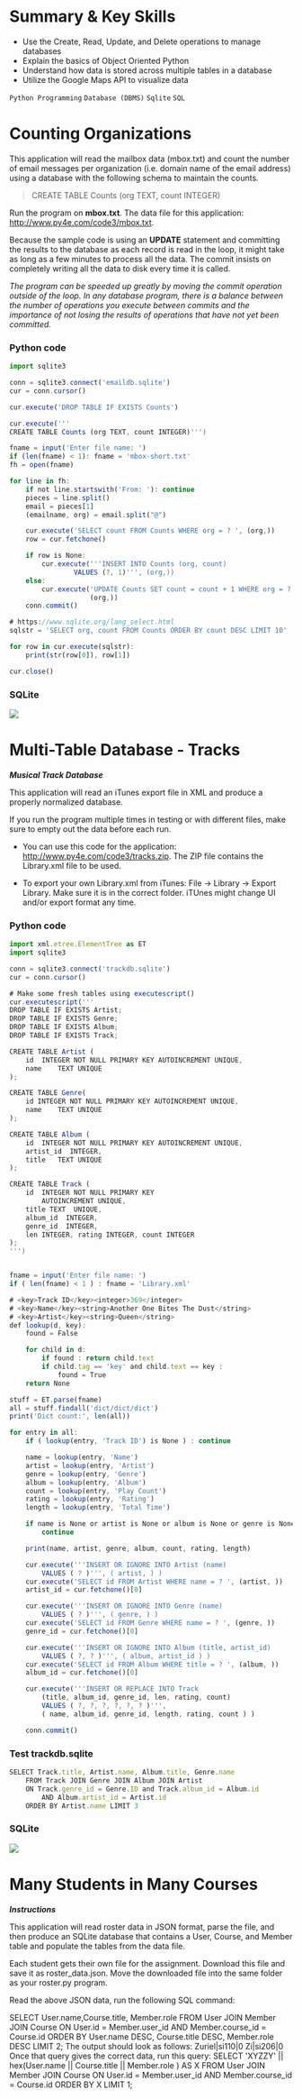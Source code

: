 # Summary & Key Skills

- Use the Create, Read, Update, and Delete operations to manage databases
- Explain the basics of Object Oriented Python
- Understand how data is stored across multiple tables in a database
- Utilize the Google Maps API to visualize data

`Python Programming`   `Database (DBMS)`   `Sqlite`   `SQL`

# Counting Organizations

This application will read the mailbox data (mbox.txt) and count the number of email messages per organization (i.e. domain name of the email address) using a database with the following schema to maintain the counts.

>CREATE TABLE Counts (org TEXT, count INTEGER)

Run the program on **mbox.txt**. The data file for this application: http://www.py4e.com/code3/mbox.txt.

Because the sample code is using an **UPDATE** statement and committing the results to the database as each record is read in the loop, it might take as long as a few minutes to process all the data. The commit insists on completely writing all the data to disk every time it is called.

*The program can be speeded up greatly by moving the commit operation outside of the loop. In any database program, there is a balance between the number of operations you execute between commits and the importance of not losing the results of operations that have not yet been committed.*

### Python code
```Javascript
import sqlite3

conn = sqlite3.connect('emaildb.sqlite')
cur = conn.cursor()

cur.execute('DROP TABLE IF EXISTS Counts')

cur.execute('''
CREATE TABLE Counts (org TEXT, count INTEGER)''')

fname = input('Enter file name: ')
if (len(fname) < 1): fname = 'mbox-short.txt'
fh = open(fname)

for line in fh:
    if not line.startswith('From: '): continue
    pieces = line.split()
    email = pieces[1]
    (emailname, org) = email.split("@")

    cur.execute('SELECT count FROM Counts WHERE org = ? ', (org,))
    row = cur.fetchone()

    if row is None:
        cur.execute('''INSERT INTO Counts (org, count)
                VALUES (?, 1)''', (org,))
    else:
        cur.execute('UPDATE Counts SET count = count + 1 WHERE org = ?',
                    (org,))
    conn.commit()

# https://www.sqlite.org/lang_select.html
sqlstr = 'SELECT org, count FROM Counts ORDER BY count DESC LIMIT 10'

for row in cur.execute(sqlstr):
    print(str(row[0]), row[1])

cur.close()
```

### SQLite
![](https://github.com/AlexaWu/Python/blob/main/SQLite/emaildb.PNG)

# Multi-Table Database - Tracks

_**Musical Track Database**_

This application will read an iTunes export file in XML and produce a properly normalized database.

If you run the program multiple times in testing or with different files, make sure to empty out the data before each run.

- You can use this code for the application: http://www.py4e.com/code3/tracks.zip. The ZIP file contains the Library.xml file to be used.

- To export your own Library.xml from iTunes: File -> Library -> Export Library. Make sure it is in the correct folder. iTUnes might change UI and/or export format any time.
  
### Python code
```Javascript
import xml.etree.ElementTree as ET
import sqlite3

conn = sqlite3.connect('trackdb.sqlite')
cur = conn.cursor()

# Make some fresh tables using executescript()
cur.executescript('''
DROP TABLE IF EXISTS Artist;
DROP TABLE IF EXISTS Genre;
DROP TABLE IF EXISTS Album;
DROP TABLE IF EXISTS Track;

CREATE TABLE Artist (
    id  INTEGER NOT NULL PRIMARY KEY AUTOINCREMENT UNIQUE,
    name    TEXT UNIQUE
);

CREATE TABLE Genre(
    id INTEGER NOT NULL PRIMARY KEY AUTOINCREMENT UNIQUE,
    name    TEXT UNIQUE
);

CREATE TABLE Album (
    id  INTEGER NOT NULL PRIMARY KEY AUTOINCREMENT UNIQUE,
    artist_id  INTEGER,
    title   TEXT UNIQUE
);

CREATE TABLE Track (
    id  INTEGER NOT NULL PRIMARY KEY
        AUTOINCREMENT UNIQUE,
    title TEXT  UNIQUE,
    album_id  INTEGER,
    genre_id  INTEGER,
    len INTEGER, rating INTEGER, count INTEGER
);
''')


fname = input('Enter file name: ')
if ( len(fname) < 1 ) : fname = 'Library.xml'

# <key>Track ID</key><integer>369</integer>
# <key>Name</key><string>Another One Bites The Dust</string>
# <key>Artist</key><string>Queen</string>
def lookup(d, key):
    found = False

    for child in d:
        if found : return child.text
        if child.tag == 'key' and child.text == key :
            found = True
    return None

stuff = ET.parse(fname)
all = stuff.findall('dict/dict/dict')
print('Dict count:', len(all))

for entry in all:
    if ( lookup(entry, 'Track ID') is None ) : continue

    name = lookup(entry, 'Name')
    artist = lookup(entry, 'Artist')
    genre = lookup(entry, 'Genre')
    album = lookup(entry, 'Album')
    count = lookup(entry, 'Play Count')
    rating = lookup(entry, 'Rating')
    length = lookup(entry, 'Total Time')

    if name is None or artist is None or album is None or genre is None:
        continue

    print(name, artist, genre, album, count, rating, length)

    cur.execute('''INSERT OR IGNORE INTO Artist (name)
        VALUES ( ? )''', ( artist, ) )
    cur.execute('SELECT id FROM Artist WHERE name = ? ', (artist, ))
    artist_id = cur.fetchone()[0]

    cur.execute('''INSERT OR IGNORE INTO Genre (name)
        VALUES ( ? )''', ( genre, ) )
    cur.execute('SELECT id FROM Genre WHERE name = ? ', (genre, ))
    genre_id = cur.fetchone()[0]

    cur.execute('''INSERT OR IGNORE INTO Album (title, artist_id)
        VALUES ( ?, ? )''', ( album, artist_id ) )
    cur.execute('SELECT id FROM Album WHERE title = ? ', (album, ))
    album_id = cur.fetchone()[0]

    cur.execute('''INSERT OR REPLACE INTO Track
        (title, album_id, genre_id, len, rating, count)
        VALUES ( ?, ?, ?, ?, ?, ? )''',
        ( name, album_id, genre_id, length, rating, count ) )

    conn.commit()
```

### Test trackdb.sqlite
```Javascript
SELECT Track.title, Artist.name, Album.title, Genre.name 
    FROM Track JOIN Genre JOIN Album JOIN Artist 
    ON Track.genre_id = Genre.ID and Track.album_id = Album.id 
        AND Album.artist_id = Artist.id
    ORDER BY Artist.name LIMIT 3
```    
### SQLite
![](https://github.com/AlexaWu/Python/blob/main/SQLite/tracks.PNG)

# Many Students in Many Courses

_**Instructions**_

This application will read roster data in JSON format, parse the file, and then produce an SQLite database that contains a User, Course, and Member table and populate the tables from the data file.

Each student gets their own file for the assignment. Download this file and save it as roster_data.json. Move the downloaded file into the same folder as your roster.py program.

Read the above JSON data, run the following SQL command:

SELECT User.name,Course.title, Member.role FROM 
    User JOIN Member JOIN Course 
    ON User.id = Member.user_id AND Member.course_id = Course.id
    ORDER BY User.name DESC, Course.title DESC, Member.role DESC LIMIT 2;
The output should look as follows:
Zuriel|si110|0
Zi|si206|0
Once that query gives the correct data, run this query:
SELECT 'XYZZY' || hex(User.name || Course.title || Member.role ) AS X FROM 
    User JOIN Member JOIN Course 
    ON User.id = Member.user_id AND Member.course_id = Course.id
    ORDER BY X LIMIT 1;
